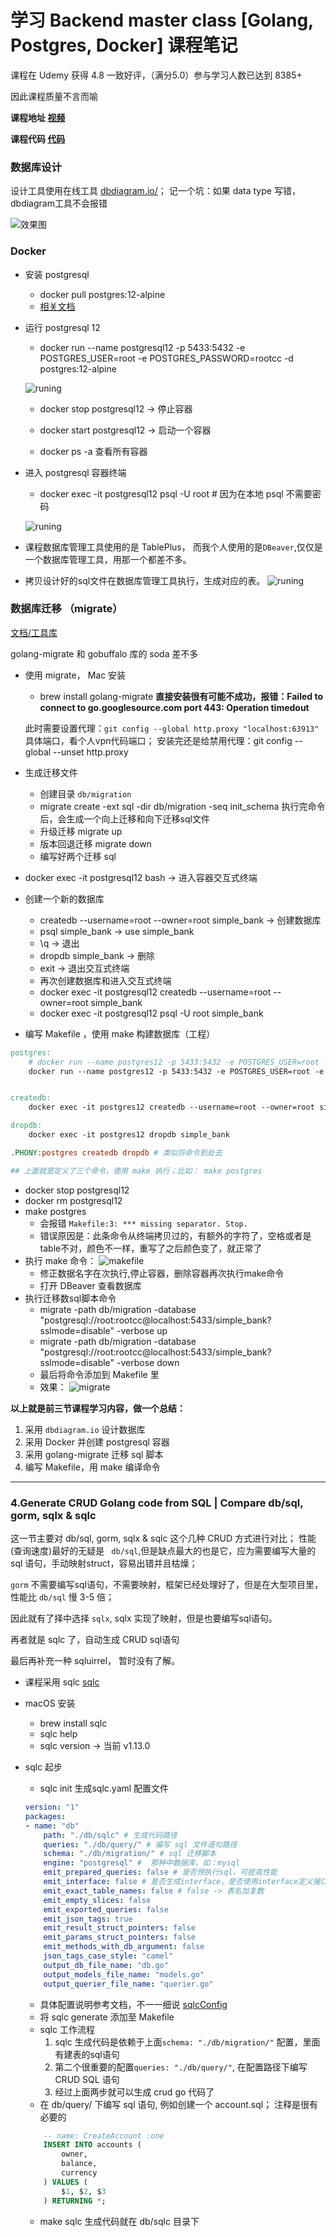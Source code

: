 # 学习 Backend master class [Golang, Postgres, Docker] 课程笔记
课程在 Udemy 获得 4.8 一致好评，（满分5.0）参与学习人数已达到 8385+

因此课程质量不言而喻

**课程地址 [视频](https://www.youtube.com/c/TECHSCHOOLGURU)**

**课程代码 [代码](https://github.com/techschool/simplebank)**

### 数据库设计
设计工具使用在线工具 [dbdiagram.io/](https://dbdiagram.io/)；
记一个坑：如果 data type 写错，dbdiagram工具不会报错

![效果图](./imgs/Bank-design.png)

### Docker 
- 安装 postgresql
    * docker pull postgres:12-alpine
    * [相关文档](https://hub.docker.com/_/postgres)
- 运行 postgresql 12
    * docker run --name postgresql12 -p 5433:5432 -e POSTGRES_USER=root -e POSTGRES_PASSWORD=rootcc -d postgres:12-alpine
    
    ![runing](./imgs/run-1.jpg)

    * docker stop postgresql12 -> 停止容器

    * docker start postgresql12 -> 启动一个容器

    * docker ps -a 查看所有容器

- 进入 postgresql 容器终端
    * docker exec -it postgresql12 psql -U root    # 因为在本地 psql 不需要密码

    ![runing](./imgs/run-2.jpg)

- 课程数据库管理工具使用的是 TablePlus， 而我个人使用的是`DBeaver`,仅仅是一个数据库管理工具，用那一个都差不多。
    
- 拷贝设计好的sql文件在数据库管理工具执行，生成对应的表。
    ![runing](./imgs/conn.jpg)

### 数据库迁移 （migrate）
[文档/工具库](https://github.com/golang-migrate/migrate/tree/master/cmd/migrate)

golang-migrate 和 gobuffalo 库的 soda 差不多

- 使用 migrate， Mac 安装
    * brew install golang-migrate
    **直接安装很有可能不成功，报错：Failed to connect to go.googlesource.com port 443: Operation timedout**

    此时需要设置代理：`git config --global http.proxy "localhost:63913"` 具体端口，看个人vpn代码端口；
    安装完还是给禁用代理：git config --global --unset http.proxy

- 生成迁移文件
    - 创建目录 `db/migration`
    * migrate create -ext sql -dir db/migration -seq init_schema
        执行完命令后，会生成一个向上迁移和向下迁移sql文件
    - 升级迁移 migrate up 
    - 版本回退迁移 migrate down
    - 编写好两个迁移 sql

- docker exec -it postgresql12 bash  -> 进入容器交互式终端

- 创建一个新的数据库
    * createdb --username=root --owner=root simple_bank -> 创建数据库
    * psql simple_bank -> use simple_bank
    * \q ->  退出
    * dropdb simple_bank -> 删除
    * exit -> 退出交互式终端
    - 再次创建数据库和进入交互式终端
    * docker exec -it postgresql12 createdb --username=root --owner=root simple_bank
    * docker exec -it postgresql12 psql -U root simple_bank


- 编写 Makefile ，使用 make 构建数据库（工程）
``` makefile
postgres:
    # docker run --name postgres12 -p 5433:5432 -e POSTGRES_USER=root -e POSTGRES_PASSWORD=rootcc -d postgres:12-alpine
	docker run --name postgres12 -p 5433:5432 -e POSTGRES_USER=root -e POSTGRES_PASSWORD=rootcc -d postgres:12-alpine


createdb:
    docker exec -it postgres12 createdb --username=root --owner=root simple_bank

dropdb:
    docker exec -it postgres12 dropdb simple_bank

.PHONY:postgres createdb dropdb # 类似将命令到处去

## 上面就是定义了三个命令，使用 make 执行；比如： make postgres
```
- docker stop postgresql12 
- docker rm postgresql12
- make postgres
    * 会报错 `Makefile:3: *** missing separator. Stop.`
    * 错误原因是：此条命令从终端拷贝过的，有额外的字符了，空格或者是table不对，颜色不一样，重写了之后颜色变了，就正常了
- 执行 make 命令：
    ![makefile](./imgs/makefile.jpg)
    * 修正数据名字在次执行,停止容器，删除容器再次执行make命令
    * 打开 DBeaver 查看数据库
- 执行迁移数sql脚本命令
    * migrate -path db/migration -database "postgresql://root:rootcc@localhost:5433/simple_bank?sslmode=disable" -verbose up
    * migrate -path db/migration -database "postgresql://root:rootcc@localhost:5433/simple_bank?sslmode=disable" -verbose down
    * 最后将命令添加到 Makefile 里
    - 效果：
    ![migrate](./imgs/migrate.jpg)

**以上就是前三节课程学习内容，做一个总结：**
1. 采用 `dbdiagram.io` 设计数据库
1. 采用 Docker 并创建 postgresql 容器
1. 采用 golang-migrate 迁移 sql 脚本
1. 编写 Makefile，用 make 编译命令
----- 

### 4.Generate CRUD Golang code from SQL | Compare db/sql, gorm, sqlx & sqlc
这一节主要对 db/sql, gorm, sqlx & sqlc 这个几种 CRUD 方式进行对比；
性能(查询速度)最好的无疑是 ` db/sql`,但是缺点最大的也是它，应为需要编写大量的 sql 语句，手动映射struct，容易出错并且枯燥；

`gorm` 不需要编写sql语句，不需要映射，框架已经处理好了，但是在大型项目里，性能比 `db/sql` 慢 3-5 倍；

因此就有了择中选择 `sqlx`, sqlx 实现了映射，但是也要编写sql语句。

再者就是 sqlc 了，自动生成 CRUD sql语句

最后再补充一种 sqluirrel， 暂时没有了解。

- 课程采用 sqlc
[sqlc](https://github.com/kyleconroy/sqlc)

- macOS 安装
    * brew install sqlc
    * sqlc help
    * sqlc version -> 当前 v1.13.0 
        
- sqlc 起步
    * sqlc init 生成sqlc.yaml 配置文件
    ``` yaml
    version: "1"
    packages:
    - name: "db"
        path: "./db/sqlc" # 生成代码路径
        queries: "./db/query/" # 编写 sql 文件语句路径
        schema: "./db/migration/" # sql 迁移脚本
        engine: "postgresql" #  那种中数据库，如：mysql
        emit_prepared_queries: false # 是否预执行sql，可提高性能
        emit_interface: false # 是否生成interface，是否使用interface定义接口
        emit_exact_table_names: false # false -> 表名加复数
        emit_empty_slices: false
        emit_exported_queries: false
        emit_json_tags: true
        emit_result_struct_pointers: false
        emit_params_struct_pointers: false
        emit_methods_with_db_argument: false
        json_tags_case_style: "camel"
        output_db_file_name: "db.go"
        output_models_file_name: "models.go"
        output_querier_file_name: "querier.go"
    ```
    * 具体配置说明参考文档，不一一细说
    [sqlcConfig](https://docs.sqlc.dev/en/latest/reference/config.html)
    * 将 sqlc generate 添加至 Makefile

    - sqlc 工作流程
        1. sqlc 生成代码是依赖于上面`schema: "./db/migration/"` 配置，里面有建表的sql语句
        1. 第二个很重要的配置`queries: "./db/query/"`, 在配置路径下编写 CRUD SQL 语句
        1. 经过上面两步就可以生成 crud go 代码了  
    - 在 db/query/ 下编写 sql 语句, 例如创建一个 account.sql；
    注释是很有必要的
    ``` sql
        -- name: CreateAccount :one
        INSERT INTO accounts (
            owner,
            balance,
            currency
        ) VALUES (
            $1, $2, $3
        ) RETURNING *;
    ```
    - make sqlc 生成代码就在 db/sqlc 目录下